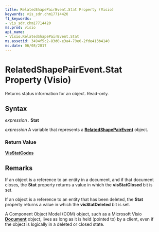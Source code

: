 ```yaml
---
title: RelatedShapePairEvent.Stat Property (Visio)
keywords: vis_sdr.chm17714420
f1_keywords:
- vis_sdr.chm17714420
ms.prod: visio
api_name:
- Visio.RelatedShapePairEvent.Stat
ms.assetid: 3494f5c2-83d0-e3a4-70e0-2fde413b4140
ms.date: 06/08/2017
---
```



# RelatedShapePairEvent.Stat Property (Visio)

Returns status information for an object. Read-only.


## Syntax

 _expression_ . **Stat**

 _expression_ A variable that represents a **[RelatedShapePairEvent](relatedshapepairevent-object-visio.md)** object.


### Return Value

 **[VisStatCodes](visstatcodes-enumeration-visio.md)**


## Remarks

If an object is a reference to an entity in a document, and if that document closes, the  **Stat** property returns a value in which the **visStatClosed** bit is set.

If an object is a reference to an entity that has been deleted, the  **Stat** property returns a value in which the **visStatDeleted** bit is set.

A Component Object Model (COM) object, such as a Microsoft Visio  **[Document](document-object-visio.md)** object, lives as long as it is held (pointed to) by a client, even if the object is logically in a deleted or closed state.


